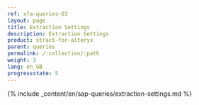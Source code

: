 ```yaml
---
ref: xfa-queries-03
layout: page
title: Extraction Settings
description: Extraction Settings
product: xtract-for-alteryx
parent: queries
permalink: /:collection/:path
weight: 3
lang: en_GB
progressstate: 5
---
```



{% include _content/en/sap-queries/extraction-settings.md %}
